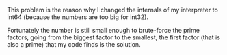 This problem is the reason why I changed the internals of my interpreter to int64 (because the numbers are too big for int32).

Fortunately the number is still small enough to brute-force the prime factors, going from the biggest factor to the smallest, the first factor (that is also a prime) that my code finds is the solution.